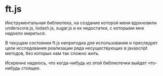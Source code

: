# ft.js 

Инструментальная библиотека, на создание которой меня вдохновили underscore.js, lodash.js, sugar.js и их недостатки, с которыми мне надоело мириться.

В текущем состоянии ft.js непригодна для использования и преследует цели исследования реализации ряда несуществующих в javascript методов, без которых нам так сложно жить.

Искренне надеюсь, что когда-нибудь из этой библиотечки выйдет что-нибудь стоящее.

